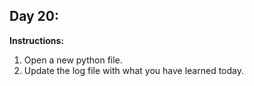 ## Day 20: 
**Instructions:** 
1. Open a new python file.
2. Update the log file with what you have learned today.
